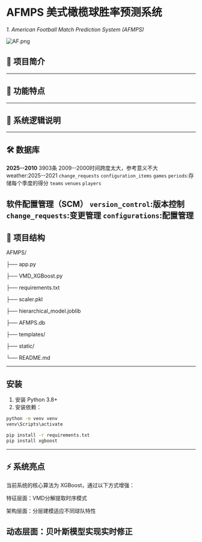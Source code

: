 # AFMPS 美式橄榄球胜率预测系统
_1.	American Football Match Prediction System (AFMPS)_

![AF.png](AF.png)

## 📝 项目简介

---
## 🚀 功能特点

---
## 📌 系统逻辑说明

---
## 🛠️ 数据库
**2025--2010** 3903条  2009--2000时间跨度太大，参考意义不大
weather:2025--2021
`change_requests`
`configuration_items`
`games`
`periods`:存储每个季度的得分
`teams`
`venues`
`players`

软件配置管理（SCM）
`version_control`:版本控制
`change_requests`:变更管理
`configurations`:配置管理
---
## 📁 项目结构

AFMPS/

├── app.py

├── VMD_XGBoost.py

├── requirements.txt

├── scaler.pkl

├── hierarchical_model.joblib

├── AFMPS.db

├── templates/

├── static/

└── README.md

---

## 安装

1. 安装 Python 3.8+
2. 安装依赖：

```bash
python -m venv venv
venv\Scripts\activate

pip install -r requirements.txt
pip install xgboost
```
---
## ⚡ 系统亮点
当前系统的核心算法为 XGBoost，通过以下方式增强：

特征层面：VMD分解提取时序模式

架构层面：分层建模适应不同球队特性

动态层面：贝叶斯模型实现实时修正
---
